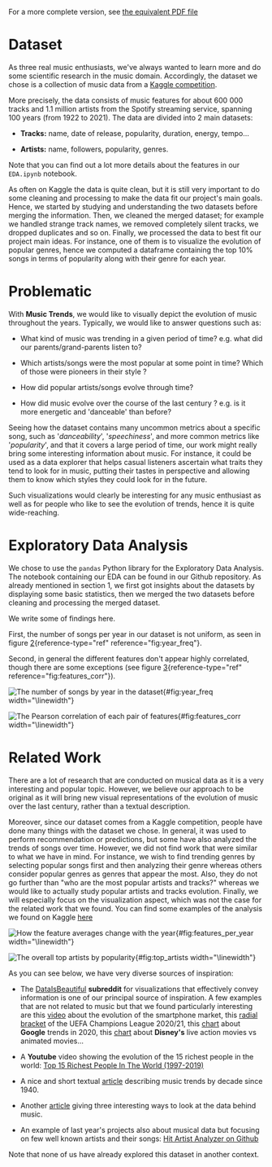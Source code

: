 For a more complete version, see [the equivalent PDF file](milestone1.pdf)

# Dataset

As three real music enthusiasts, we've always wanted to learn more and
do some scientific research in the music domain. Accordingly, the
dataset we chose is a collection of music data from a [Kaggle competition](https://www.kaggle.com/yamaerenay/spotify-dataset-19212020-160k-tracks>).

More precisely, the data consists of music features for about 600 000
tracks and 1.1 million artists from the Spotify streaming service,
spanning 100 years (from 1922 to 2021). The data are divided into 2 main
datasets:

-   **Tracks:** name, date of release, popularity, duration, energy,
    tempo...

-   **Artists:** name, followers, popularity, genres.

Note that you can find out a lot more details about the features in our
`EDA.ipynb` notebook.

As often on Kaggle the data is quite clean, but it is still very
important to do some cleaning and processing to make the data fit our
project's main goals. Hence, we started by studying and understanding
the two datasets before merging the information. Then, we cleaned the
merged dataset; for example we handled strange track names, we removed
completely silent tracks, we dropped duplicates and so on. Finally, we
processed the data to best fit our project main ideas. For instance, one
of them is to visualize the evolution of popular genres, hence we
computed a dataframe containing the top 10% songs in terms of popularity
along with their genre for each year.

# Problematic

With **Music Trends**, we would like to visually depict the evolution of
music throughout the years. Typically, we would like to answer questions
such as:

-   What kind of music was trending in a given period of time? e.g. what
    did our parents/grand-parents listen to?

-   Which artists/songs were the most popular at some point in time?
    Which of those were pioneers in their style ?

-   How did popular artists/songs evolve through time?

-   How did music evolve over the course of the last century ? e.g. is
    it more energetic and 'danceable' than before?

Seeing how the dataset contains many uncommon metrics about a specific
song, such as '*danceability*', '*speechiness*', and more common metrics
like '*popularity*', and that it covers a large period of time, our work
might really bring some interesting information about music. For
instance, it could be used as a data explorer that helps casual
listeners ascertain what traits they tend to look for in music, putting
their tastes in perspective and allowing them to know which styles they
could look for in the future.

Such visualizations would clearly be interesting for any music
enthusiast as well as for people who like to see the evolution of
trends, hence it is quite wide-reaching.

# Exploratory Data Analysis

We chose to use the `pandas` Python library for the Exploratory Data
Analysis. The notebook containing our EDA can be found in our Github
repository. As already mentioned in section 1, we first got insights
about the datasets by displaying some basic statistics, then we merged
the two datasets before cleaning and processing the merged dataset.

We write some of findings here.

First, the number of songs per year in our dataset is not uniform, as
seen in figure [2](#fig:year_freq){reference-type="ref"
reference="fig:year_freq"}.

Second, in general the different features don't appear highly
correlated, though there are some exceptions (see figure
[3](#fig:features_corr){reference-type="ref"
reference="fig:features_corr"}).

![The number of songs by year in the
dataset](figures/year_freq.png){#fig:year_freq width="\\linewidth"}

![The Pearson correlation of each pair of
features](figures/features_corr.png){#fig:features_corr
width="\\linewidth"}

# Related Work

There are a lot of research that are conducted on musical data as it is
a very interesting and popular topic. However, we believe our approach
to be original as it will bring new visual representations of the
evolution of music over the last century, rather than a textual
description.

Moreover, since our dataset comes from a Kaggle competition, people have
done many things with the dataset we chose. In general, it was used to
perform recommendation or predictions, but some have also analyzed the
trends of songs over time. However, we did not find work that were
similar to what we have in mind. For instance, we wish to find trending
genres by selecting popular songs first and then analyzing their genre
whereas others consider popular genres as genres that appear the most.
Also, they do not go further than "who are the most popular artists and
tracks?" whereas we would like to actually study popular artists and
tracks evolution. Finally, we will especially focus on the visualization
aspect, which was not the case for the related work that we found. You
can find some examples of the analysis we found on Kaggle [here](https://www.kaggle.com/mohitkr05/spotify-data-visualization)

![How the feature averages change with the
year](figures/feaures_per_year.png){#fig:features_per_year
width="\\linewidth"}

![The overall top artists by
popularity](figures/top_artists.png){#fig:top_artists
width="\\linewidth"}

As you can see below, we have very diverse sources of inspiration:

-   The [DataIsBeautiful](https://www.reddit.com/r/dataisbeautiful/)
    **subreddit** for visualizations that effectively convey information
    is one of our principal source of inspiration. A few examples that
    are not related to music but that we found particularly interesting
    are this
    [video](https://www.reddit.com/r/dataisbeautiful/comments/mq9ajl/oc_how_the_smartphone_market_has_changed/)
    about the evolution of the smartphone market, this [radial
    bracket](https://www.reddit.com/r/dataisbeautiful/comments/mrdpgx/oc_radial_bracket_uefa_champions_league_202021/)
    of the UEFA Champions League 2020/21, this
    [chart](https://www.reddit.com/r/dataisbeautiful/comments/kdhjpn/oc_google_year_in_search_2020_top_search_terms/)
    about **Google** trends in 2020, this
    [chart](https://www.reddit.com/r/dataisbeautiful/comments/iqplrb/ratings_of_disney_animated_classics_vs_live/)
    about **Disney's** live action movies vs animated movies...

-   A **Youtube** video showing the evolution of the 15 richest people
    in the world: [Top 15 Richest People In The World
    (1997-2019)](https://www.youtube.com/watch?v=K1Fa46uRTWg&ab_channel=RankingMan)

-   A nice and short textual
    [article](https://medium.com/@Rifftime_Music/music-trends-through-the-decades-b8c5cbbae08b)
    describing music trends by decade since 1940.

-   Another
    [article](https://tdwi.org/articles/2016/06/22/data-visualization-data-behind-the-music.aspx)
    giving three interesting ways to look at the data behind music.

-   An example of last year's projects also about musical data but
    focusing on few well known artists and their songs: [Hit Artist
    Analyzer on
    Github](https://github.com/com-480-data-visualization/com-480-project-js)

Note that none of us have already explored this dataset in another
context.
